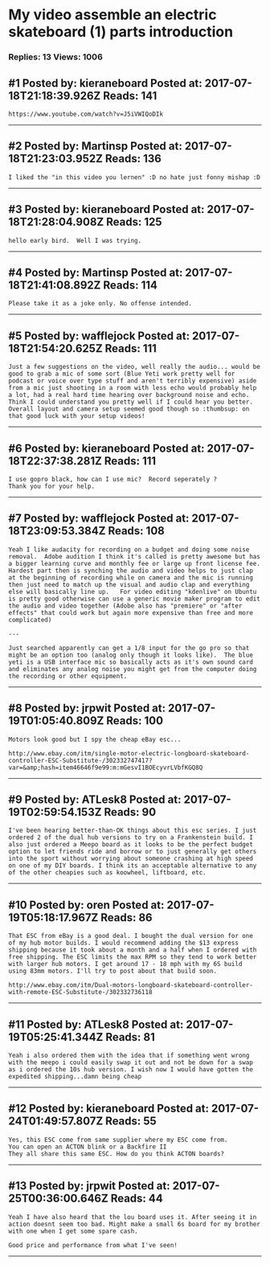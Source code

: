 # My video assemble an electric skateboard (1) parts introduction

### Replies: 13 Views: 1006

## \#1 Posted by: kieraneboard Posted at: 2017-07-18T21:18:39.926Z Reads: 141

```
https://www.youtube.com/watch?v=J5iVWIQoDIk
```

---
## \#2 Posted by: Martinsp Posted at: 2017-07-18T21:23:03.952Z Reads: 136

```
I liked the "in this video you lernen" :D no hate just fonny mishap :D
```

---
## \#3 Posted by: kieraneboard Posted at: 2017-07-18T21:28:04.908Z Reads: 125

```
hello early bird.  Well I was trying.
```

---
## \#4 Posted by: Martinsp Posted at: 2017-07-18T21:41:08.892Z Reads: 114

```
Please take it as a joke only. No offense intended.
```

---
## \#5 Posted by: wafflejock Posted at: 2017-07-18T21:54:20.625Z Reads: 111

```
Just a few suggestions on the video, well really the audio... would be good to grab a mic of some sort (Blue Yeti work pretty well for podcast or voice over type stuff and aren't terribly expensive) aside from a mic just shooting in a room with less echo would probably help a lot, had a real hard time hearing over background noise and echo.  Think I could understand you pretty well if I could hear you better.  Overall layout and camera setup seemed good though so :thumbsup: on that good luck with your setup videos!
```

---
## \#6 Posted by: kieraneboard Posted at: 2017-07-18T22:37:38.281Z Reads: 111

```
I use gopro black, how can I use mic?  Record seperately ?
Thank you for your help.
```

---
## \#7 Posted by: wafflejock Posted at: 2017-07-18T23:09:53.384Z Reads: 108

```
Yeah I like audacity for recording on a budget and doing some noise removal.  Adobe audition I think it's called is pretty awesome but has a bigger learning curve and monthly fee or large up front license fee.  Hardest part then is synching the audio and video helps to just clap at the beginning of recording while on camera and the mic is running then just need to match up the visual and audio clap and everything else will basically line up.   For video editing "kdenlive" on Ubuntu is pretty good otherwise can use a generic movie maker program to edit the audio and video together (Adobe also has "premiere" or "after effects" that could work but again more expensive than free and more complicated)

---

Just searched apparently can get a 1/8 input for the go pro so that might be an option too (analog only though it looks like).  The blue yeti is a USB interface mic so basically acts as it's own sound card and eliminates any analog noise you might get from the computer doing the recording or other equipment.
```

---
## \#8 Posted by: jrpwit Posted at: 2017-07-19T01:05:40.809Z Reads: 100

```
Motors look good but I spy the cheap eBay esc...

http://www.ebay.com/itm/single-motor-electric-longboard-skateboard-controller-ESC-Substitute-/302332747417?var=&amp;hash=item46646f9e99:m:mGesvI1BOEcyvrLVbfKGQ8Q
```

---
## \#9 Posted by: ATLesk8 Posted at: 2017-07-19T02:59:54.153Z Reads: 90

```
I've been hearing better-than-OK things about this esc series. I just ordered 2 of the dual hub versions to try on a Frankenstein build. I also just ordered a Meepo board as it looks to be the perfect budget option to let friends ride and borrow or to just generally get others into the sport without worrying about someone crashing at high speed on one of my DIY boards. I think its an acceptable alternative to any of the other cheapies such as koowheel, liftboard, etc.
```

---
## \#10 Posted by: oren Posted at: 2017-07-19T05:18:17.967Z Reads: 86

```
That ESC from eBay is a good deal. I bought the dual version for one of my hub motor builds. I would recommend adding the $13 express shipping because it took about a month and a half when I ordered with free shipping. The ESC limits the max RPM so they tend to work better with larger hub motors. I get around 17 - 18 mph with my 6S build using 83mm motors. I'll try to post about that build soon.

http://www.ebay.com/itm/Dual-motors-longboard-skateboard-controller-with-remote-ESC-Substitute-/302332736118
```

---
## \#11 Posted by: ATLesk8 Posted at: 2017-07-19T05:25:41.344Z Reads: 81

```
Yeah i also ordered them with the idea that if something went wrong with the meepo i could easily swap it out and not be down for a swap as i ordered the 10s hub version. I wish now I would have gotten the expedited shipping...damn being cheap
```

---
## \#12 Posted by: kieraneboard Posted at: 2017-07-24T01:49:57.807Z Reads: 55

```
Yes, this ESC come from same supplier where my ESC come from.
You can open an ACTON blink or a Backfire II
They all share this same ESC. How do you think ACTON boards?
```

---
## \#13 Posted by: jrpwit Posted at: 2017-07-25T00:36:00.646Z Reads: 44

```
Yeah I have also heard that the lou board uses it. After seeing it in action doesnt seem too bad. Might make a small 6s board for my brother with one when I get some spare cash. 

Good price and performance from what I've seen!
```

---

